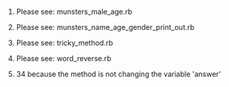 1. Please see: munsters_male_age.rb

2. Please see: munsters_name_age_gender_print_out.rb

3. Please see: tricky_method.rb

4. Please see: word_reverse.rb

5. 34 because the method is not changing the variable 'answer'
